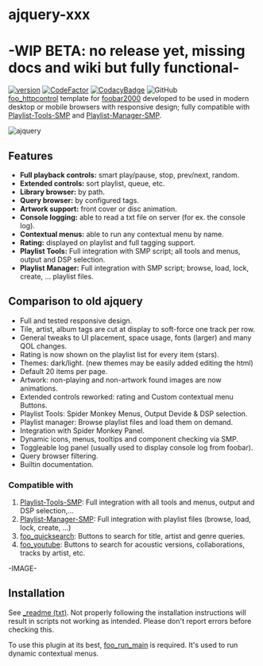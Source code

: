 # ajquery-xxx
# -WIP BETA: no release yet, missing docs and wiki but fully functional-
[![version][version_badge]][changelog]
[![CodeFactor][codefactor_badge]](https://www.codefactor.io/repository/github/regorxxx/ajquery-xxx/overview/main)
[![CodacyBadge][codacy_badge]](https://www.codacy.com/gh/regorxxx/ajquery-xxx/dashboard?utm_source=github.com&amp;utm_medium=referral&amp;utm_content=regorxxx/ajquery-xxx&amp;utm_campaign=Badge_Grade)
![GitHub](https://img.shields.io/github/license/regorxxx/ajquery-xxx)  
[foo_httpcontrol](https://hydrogenaud.io/index.php/topic,62218.0.html) template for [foobar2000](https://www.foobar2000.org) developed to be used in modern desktop or mobile browsers with responsive design; fully compatible with [Playlist-Tools-SMP](https://github.com/regorxxx/Playlist-Tools-SMP) and [Playlist-Manager-SMP](https://github.com/regorxxx/Playlist-Manager-SMP).

![ajquery](https://user-images.githubusercontent.com/83307074/193598636-730640f8-894e-45fa-a6f9-a722b59c5df8.gif)

## Features
* **Full playback controls:** smart play/pause, stop, prev/next, random.
* **Extended controls:** sort playlist, queue, etc.
* **Library browser:** by path.
* **Query browser:** by configured tags.
* **Artwork support:** front cover or disc animation.
* **Console logging:** able to read a txt file on server (for ex. the console log).
* **Contextual menus:** able to run any contextual menu by name.
* **Rating:** displayed on playlist and full tagging support.
* **Playlist Tools:** Full integration with SMP script; all tools and menus, output and DSP selection.
* **Playlist Manager:** Full integration with SMP script;  browse, load, lock, create, ... playlist files.

## Comparison to old ajquery
* Full and tested responsive design.
* Tile, artist, album tags are cut at display to soft-force one track per row.
* General tweaks to UI placement, space usage, fonts (larger) and many QOL changes.
* Rating is now shown on the playlist list for every item (stars).
* Themes: dark/light. (new themes may be easily added editing the html)
* Default 20 items per page.
* Artwork: non-playing and non-artwork found images are now animations.
* Extended controls reworked: rating and Custom contextual menu Buttons.
* Playlist Tools: Spider Monkey Menus, Output Devide & DSP selection.
* Playlist manager: Browse playlist files and load them on demand.
* Integration with Spider Monkey Panel.
* Dynamic icons, menus, tooltips and component checking via SMP.
* Toggleable log panel (usually used to display console log from foobar).
* Query browser filtering.
* Builtin documentation.

### Compatible with
 1. [Playlist-Tools-SMP](https://github.com/regorxxx/Playlist-Tools-SMP): Full integration with all tools and menus, output and DSP selection,...
 2. [Playlist-Manager-SMP](https://github.com/regorxxx/Playlist-Manager-SMP): Full integration with playlist files (browse, load, lock, create, ...)
 3. [foo_quicksearch](https://www.foobar2000.org/components/view/foo_quicksearch): Buttons to search for title, artist and genre queries.
 4. [foo_youtube](https://fy.3dyd.com/home/): Buttons to search for acoustic versions, collaborations, tracks by artist, etc.

-IMAGE-

## Installation
See [_readme (txt)](https://github.com/regorxxx/ajquery-xxx/blob/main/_readme.txt). Not properly following the installation instructions will result in scripts not working as intended. Please don't report errors before checking this.

To use this plugin at its best, [foo_run_main](https://marc2k3.github.io/run-main/) is required. It's used to run dynamic contextual menus.

[changelog]: CHANGELOG.md
[version_badge]: https://img.shields.io/github/release/regorxxx/ajquery-xxx.svg
[codacy_badge]: https://api.codacy.com/project/badge/Grade/e04be28637dd40d99fae7bd92f740677
[codefactor_badge]: https://www.codefactor.io/repository/github/regorxxx/ajquery-xxx/badge/main

